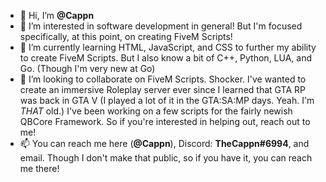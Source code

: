 - 👋 Hi, I’m **@Cappn**
- 👀 I’m interested in software development in general! But I'm focused specifically, at this point, on creating FiveM Scripts!
- 🌱 I’m currently learning HTML, JavaScript, and CSS to further my ability to create FiveM Scripts. But I also know a bit of C++, Python, LUA, and Go. (Though I'm very new at Go)
- 💞️ I’m looking to collaborate on FiveM Scripts. Shocker. I've wanted to create an immersive Roleplay server ever since I learned that GTA RP was back in GTA V (I played a lot of it in the GTA:SA:MP days. Yeah. I'm *THAT* old.)
  I've been working on a few scripts for the fairly newish QBCore Framework. So if you're interested in helping out, reach out to me!
- 📫 You can reach me here (**@Cappn**), Discord: **TheCappn#6994**, and email. Though I don't make that public, so if you have it, you can reach me there!
